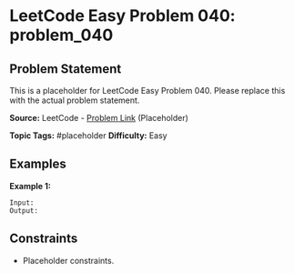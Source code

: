 # LeetCode Easy Problem 040: problem_040

## Problem Statement

This is a placeholder for LeetCode Easy Problem 040.
Please replace this with the actual problem statement.

**Source:** LeetCode - [Problem Link](https://leetcode.com/problems/problem-040/) (Placeholder)

**Topic Tags:** #placeholder
**Difficulty:** Easy

## Examples

**Example 1:**

```
Input:
Output:
```

## Constraints

- Placeholder constraints.
